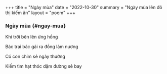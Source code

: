 +++
title =  "Ngày mùa"
date = "2022-10-30"
summary = "Ngày mùa lên đô thị kiếm ăn"
layout = "poem"
+++

### Ngày mùa {#ngay-mua}

Khi trời bẽn lẽn ửng hồng

Bác trai bác gái ra đồng làm nương

Có con chim sẻ ngày thường

Kiếm tìm hạt thóc dặm đường sẻ bay


